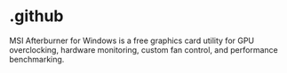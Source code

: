 # .github
MSI Afterburner for Windows is a free graphics card utility for GPU overclocking, hardware monitoring, custom fan control, and performance benchmarking.
